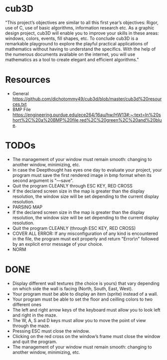 # cub3D
"This project’s objectives are similar to all this first year’s objectives: Rigor, use of C, use of basic algorithms, information research etc. As a graphic design project, cub3D will enable you to improve your skills in these areas: windows, colors, events, fill shapes, etc. To conclude cub3D is a remarkable playground to explore the playful practical applications of mathematics without having to understand the specifics. With the help of the numerous documents available on the internet, you will use mathematics as a tool to create elegant and efficient algorithms."

# Resources
- General
    https://github.com/dichotommy49/cub3d/blob/master/cub3d%20resources.txt
- BMP File
    https://engineering.purdue.edu/ece264/16au/hw/HW13#:~:text=In%20short%2C%20a%20BMP%20file,red%2C%20green%2C%20and%20blue.


# TODOs
- The management of your window must remain smooth: changing to another window, minimizing, etc.
- In case the Deepthought has eyes one day to evaluate your project, your program must save the first rendered image in bmp format when its second argument is "––save".
- Quit the program CLEANLY through ESC KEY, RED CROSS
- If the declared screen size in the map is greater than the display resolution, the window size will be set depending to the current display resolution.
- PARSING MAP
- If the declared screen size in the map is greater than the display resolution, the window size will be set depending to the current display resolution.
- Quit the program CLEANLY (through ESC KEY, RED CROSS)
- COVER ALL ERROR: If any misconfiguration of any kind is encountered in the file, the program must exit properly and return "Error\n" followed by an explicit error message of your choice.
- NORM


# DONE
- Display different wall textures (the choice is yours) that vary depending on which side the wall is facing (North, South, East, West).
- Your program must be able to display an item (sprite) instead of a wall.
- Your program must be able to set the floor and ceilling colors to two different ones
- The left and right arrow keys of the keyboard must allow you to look left and right in the maze.
- The W, A, S and D keys must allow you to move the point of view through the maze.
- Pressing ESC must close the window.
- Clicking on the red cross on the window’s frame must close the window and quit the program.
- The management of your window must remain smooth: changing to another window, minimizing, etc.